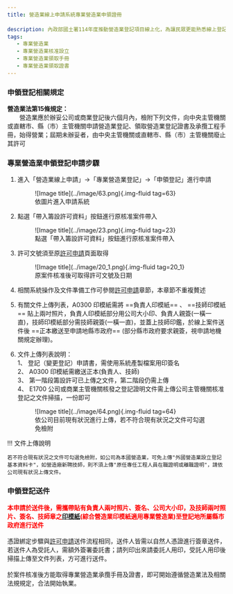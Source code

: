 ```yaml
---
title: 營造業線上申請系統專業營造業申領證冊

description: 內政部國土署114年度推動營造業登記項目線上化，為讓民眾更能熟悉線上登記系統之操作，特此設計此指南網站引導民眾快速熟悉線上操作系統及熟悉線上送件流程。
tags:
   - 專業營造業
   - 專業營造業核准設立
   - 專業營造業領取手冊
   - 專業營造業領取證書
---
```


### 申領登記相關規定
<span style="font-weight:bold;">營造業法第15條規定：</span><br>
&emsp;&emsp;營造業應於辦妥公司或商業登記後六個月內，檢附下列文件，向中央主管機關或直轄市、縣（市）主管機關申請營造業登記、領取營造業登記證書及承攬工程手冊，始得營業；屆期未辦妥者，由中央主管機關或直轄市、縣（市）主管機關廢止其許可

### 專業營造業申領登記申請步驟

1. 進入「營造業線上申請」→「專業營造業登記」→「申領登記」進行申請
    <figure markdown="span">
    ![Image title](../image/63.png){.img-fluid tag=63}
    <figcaption>依圖片進入申請系統</figcaption>
    </figure>

2. 點選「帶入籌設許可資料」按鈕進行原核准案件帶入
    <figure markdown="span">
    ![Image title](../image/23.png){.img-fluid tag=23}
    <figcaption>點選「帶入籌設許可資料」按鈕進行原核准案件帶入</figcaption>
    </figure>

3. 許可文號須至原[許可申請](Contractors_Registration.md)頁面取得
    <figure markdown="span">
    ![Image title](../image/20_1.png){.img-fluid tag=20_1}
    <figcaption>原案件核准後可取得許可文號及日期</figcaption>
    </figure>

4. 相關系統操作及文件準備工作可參閱[許可申請](Contractors_Registration.md)章節，本章節不重複贅述
5. 有關文件上傳列表，A0300 印模紙需將 ==負責人印模紙== 、 ==技師印模紙== 貼上兩吋照片，負責人印模紙部分用公司大小印、負責人親簽(一橫一直)，技師印模紙部分需技師親簽(一橫一直)，並蓋上技師印鑑，於線上案件送件後 ==正本繳送至申請地縣市政府== (部分縣市政府要求親簽，視申請地機關規定辦理)。
6. 文件上傳列表說明：<br>
1、	登記（變更登記）申請書，需使用系統產製檔案用印簽名<br>
2、 A0300 印模紙需繳送正本(負責人、技師)<br>
3、 第一階段籌設許可已上傳之文件，第二階段仍需上傳<br>
4、 E1700 公司或商業主管機關核發之登記證明文件需上傳公司主管機關核准登記之文件掃描，一份即可
    <figure markdown="span">
    ![Image title](../image/64.png){.img-fluid tag=64}
    <figcaption>依公司目前現有狀況進行上傳，若不符合現有狀況之文件可勾選免檢附</figcaption>
    </figure>

!!! 文件上傳說明

    若不符合現有狀況之文件可勾選免檢附，如公司為本國營造業，可免上傳"外國營造業設立登記基本資料卡"，如營造廠新聘技師，則不須上傳"原任專任工程人員在職證明或離職證明"，請依公司現有狀況上傳文件。

### 申領登記送件
<span style="color:red; font-weight:bold;">本申請於送件後，需攜帶貼有負責人兩吋照片、簽名、公司大小印，及技師兩吋照片、簽名、技師章之[印模紙](https://www.treca.org.tw/treca-journal/2015-07-31-07-57-30.html)(綜合營造業印模紙適用專業營造業)至登記地所屬縣市政府進行送件</span><br><br>
憑證綁定步驟與[許可申請](Contractors_Registration.md)送件流程相同，送件人皆需以自然人憑證進行簽章送件，若送件人為受託人，需額外簽署委託書；請列印出來請委託人用印，受託人用印後掃描上傳至文件列表，方可進行送件。<br>
<br>
於案件核准後方能取得專業營造業承攬手冊及證書，即可開始遵循營造業法及相關法規規定，合法開始執業。    